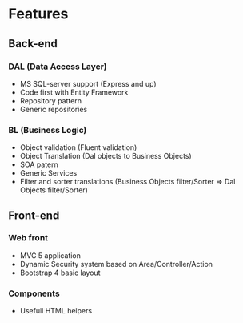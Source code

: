 # Features
## Back-end 
### DAL (Data Access Layer)
- MS SQL-server support (Express and up)
 - Code first with Entity Framework
 - Repository pattern
 - Generic repositories

### BL (Business Logic)
 - Object validation (Fluent validation)
 - Object Translation (Dal objects to Business Objects)
 - SOA patern
 - Generic Services
 - Filter and sorter translations (Business Objects filter/Sorter => Dal Objects filter/Sorter)

## Front-end
### Web front
 - MVC 5 application
 - Dynamic Security system based on Area/Controller/Action
 - Bootstrap 4 basic layout
### Components
 - Usefull HTML helpers

